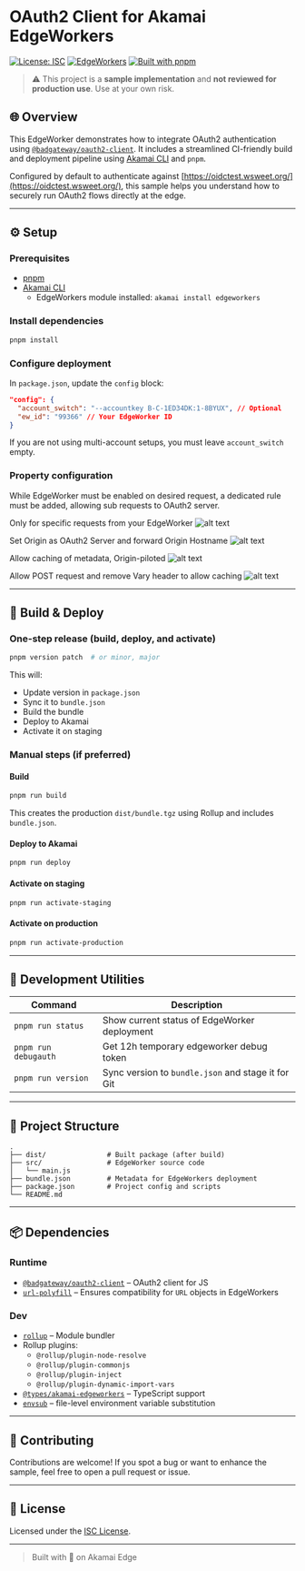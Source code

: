# OAuth2 Client for Akamai EdgeWorkers

[![License: ISC](https://img.shields.io/badge/License-ISC-blue.svg)](https://opensource.org/licenses/ISC)
[![EdgeWorkers](https://img.shields.io/badge/Akamai-EdgeWorkers-blue?logo=akamai)](https://techdocs.akamai.com/edgeworkers/)
[![Built with pnpm](https://img.shields.io/badge/Built%20with-pnpm-blueviolet?logo=pnpm)](https://pnpm.io)

> ⚠️ This project is a **sample implementation** and **not reviewed for production use**. Use at your own risk.

## 🌐 Overview

This EdgeWorker demonstrates how to integrate OAuth2 authentication using [`@badgateway/oauth2-client`](https://github.com/badgateway/oauth2-client). It includes a streamlined CI-friendly build and deployment pipeline using [Akamai CLI](https://techdocs.akamai.com/cli/docs) and `pnpm`.

Configured by default to authenticate against [https://oidctest.wsweet.org/](https://oidctest.wsweet.org/), this sample helps you understand how to securely run OAuth2 flows directly at the edge.

---

## ⚙️ Setup

### Prerequisites

- [pnpm](https://pnpm.io)
- [Akamai CLI](https://techdocs.akamai.com/cli/docs/install)
  - EdgeWorkers module installed: `akamai install edgeworkers`

### Install dependencies

```bash
pnpm install
```

### Configure deployment

In `package.json`, update the `config` block:

```json
"config": {
  "account_switch": "--accountkey B-C-1ED34DK:1-8BYUX", // Optional
  "ew_id": "99366" // Your EdgeWorker ID
}
```

If you are not using multi-account setups, you must leave `account_switch` empty.

### Property configuration

While EdgeWorker must be enabled on desired request, a dedicated rule must be added, allowing sub requests to OAuth2 server.

Only for specific requests from your EdgeWorker
![alt text](doc/pm-criteria.png)

Set Origin as OAuth2 Server and forward Origin Hostname
![alt text](doc/pm-behavior1-origin.png)

Allow caching of metadata, Origin-piloted
![alt text](doc/pm-behavior2-caching.png)

Allow POST request and remove Vary header to allow caching
![alt text](doc/pm-behavior3.png)

---

## 🚀 Build & Deploy

### One-step release (build, deploy, and activate)

```bash
pnpm version patch  # or minor, major
```

This will:

* Update version in `package.json`
* Sync it to `bundle.json`
* Build the bundle
* Deploy to Akamai
* Activate it on staging

### Manual steps (if preferred)

#### Build

```bash
pnpm run build
```

This creates the production `dist/bundle.tgz` using Rollup and includes `bundle.json`.

#### Deploy to Akamai

```bash
pnpm run deploy
```

#### Activate on staging

```bash
pnpm run activate-staging
```

#### Activate on production

```bash
pnpm run activate-production
```

---

## 🔧 Development Utilities

| Command                    | Description                                                      |
| -------------------------- | ---------------------------------------------------------------- |
| `pnpm run status`          | Show current status of EdgeWorker deployment                     |
| `pnpm run debugauth`       | Get 12h temporary edgeworker debug token                         |
| `pnpm run version`         | Sync version to `bundle.json` and stage it for Git               |

---

## 📁 Project Structure

```
.
├── dist/               # Built package (after build)
├── src/                # EdgeWorker source code
│   └── main.js
├── bundle.json         # Metadata for EdgeWorkers deployment
├── package.json        # Project config and scripts
└── README.md
```

---

## 📦 Dependencies

### Runtime

* [`@badgateway/oauth2-client`](https://github.com/badgateway/oauth2-client) – OAuth2 client for JS
* [`url-polyfill`](https://www.npmjs.com/package/url-polyfill) – Ensures compatibility for `URL` objects in EdgeWorkers

### Dev

* [`rollup`](https://rollupjs.org/) – Module bundler
* Rollup plugins:
  * `@rollup/plugin-node-resolve`
  * `@rollup/plugin-commonjs`
  * `@rollup/plugin-inject`
  * `@rollup/plugin-dynamic-import-vars`
* [`@types/akamai-edgeworkers`](https://www.npmjs.com/package/@types/akamai-edgeworkers) – TypeScript support
* [`envsub`](https://www.npmjs.com/package/envsub) – file-level environment variable substitution

---

## 🤝 Contributing

Contributions are welcome! If you spot a bug or want to enhance the sample, feel free to open a pull request or issue.

---

## 📄 License

Licensed under the [ISC License](LICENSE).

---

> Built with 💙 on Akamai Edge
